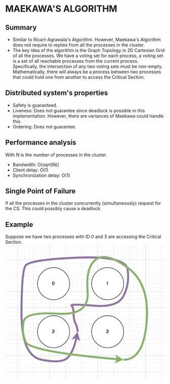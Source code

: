 # MAEKAWA'S ALGORITHM
## Summary
- Similar to Ricart-Agrawala's Algorithm. However, Maekawa's Algorithm does not require to replies from all the processes in the cluster.
- The key idea of the algorithm is the Graph Topology in 2D Cartesian Grid of all the processes. We have a voting set for each process, a voting set is a set of all reachable processes from the current process. Specifically, the intersection of any two voting sets must be non-empty. Mathematically, there will always be a process between two processes that could hold one from another to access the Critical Section.


## Distributed system's properties
- Safety is guaranteed.
- Liveness: Does not guarantee since deadlock is possible in this implementation. However, there are variances of Maekawa could handle this.
- Ordering: Does not guarantee.


## Performance analysis
With N is the number of processes in the cluster.
- Bandwidth: O(sqrt(N))
- Client delay: O(1)
- Synchronization delay: O(1)


## Single Point of Failure
If all the processes in the cluster concurrently (simultaneously) request for the CS. This could possibly cause a deadlock.


## Example
Suppose we have two processes with ID 0 and 3 are accessing the Critical Section.
![linr](./imgs/ex.png)
